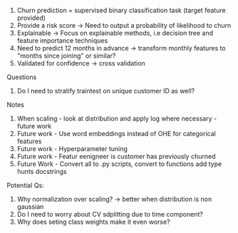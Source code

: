 1. Churn prediction = supervised binary classification task (target feature provided)
2. Provide a risk score -> Need to output a probability of likelihood to churn
3. Explainable -> Focus on explainable methods, i.e decision tree and feature importance techniques
4. Need to predict 12 months in advance -> transform monthly features to "months since joining" or similar?
5. Validated for confidence -> cross validation

Questions
1. Do I need to stratify traintest on unique customer ID as well?


Notes
1. When scaling - look at distribution and apply log where necessary - future work
2. Future work - Use word embeddings instead of OHE for categorical features
3. Future work - Hyperparameter tuning
4. Future work - Featur eenigneer is customer has previously churned 
5. Future Work - Convert all to .py scripts, convert to functions add type hunts docstrings 

Potential Qs:
1. Why normalization over scaling? -> better when distribution is non gaussian
2. Do I need to worry about CV sdplitting due to time component?
3. Why does seting class weights make it even worse?